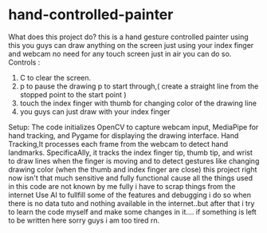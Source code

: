 # hand-controlled-painter
What does this project do?
this is a hand gesture controlled painter using this you guys can draw anything on the screen just using your index finger and webcam no need for any touch screen just in air you can do so.
Controls :
1. C to clear the screen.
2. p to pause the drawing p to start through,( create a straight line from the stopped point to the start point )
3. touch the index finger with thumb for changing color of the drawing line
4. you guys can just draw with your index finger 

Setup: The code initializes OpenCV to capture webcam input, MediaPipe for hand tracking, and Pygame for displaying the drawing interface.
Hand Tracking,It processes each frame from the webcam to detect hand landmarks. SpecificaAlly, it tracks the index finger tip, thumb tip, and wrist to draw lines when the finger is moving and to detect gestures like changing drawing color (when the thumb and index finger are close)
this project right now isn't that much sensitive and fully functional cause all the things used in this code are not known by me fully i have to scrap things from the internet Use AI to fullfill some of the features and debugging i do so when there is no data tuto and nothing available in the internet..but after that i try to learn the code myself and make some changes in it....
if something is left to be written here sorry guys i am too tired rn.

